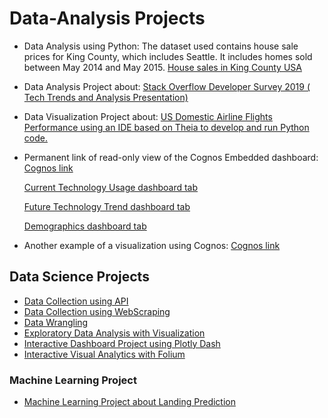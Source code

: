 # Data-Analysis Projects

- Data Analysis using Python: The dataset used contains house sale prices for King County, which includes Seattle. It includes homes sold between May 2014 and May 2015.  [House sales in King County USA](https://github.com/Jennybeth2199/Data-Analysis/blob/main/Data%20Analysis%20with%20Python-House_Sales_in_King_Count_USA.ipynb)
- Data Analysis Project about: [Stack Overflow Developer Survey 2019 ( Tech Trends and Analysis Presentation)](https://github.com/Jennybeth2199/Data-Analysis/blob/main/Stack%20Overflow%20Developer%20Survey%202019%20(%20Tech%20Trends%20and%20Analysis).pdf)
- Data Visualization Project about: [US Domestic Airline Flights Performance using an IDE based on Theia to develop and run Python code.](https://github.com/Jennybeth2199/Data-Analysis/blob/main/Visualization%20based%20on%20Theia%20to%20develop%20and%20run%20Python%20code.pdf)
- Permanent link of read-only view of the Cognos Embedded dashboard:
[Cognos link](https://jp-tok.dataplatform.cloud.ibm.com/dashboards/0455c5df-ca59-4e03-ae46-eb14c9090d43/view/617bd5780ced0fe364b1eee407ca2c062c30730bb3bb8a00d1d47b495a337197a96b1197c8271d5e8c160630a0b9475acf)

  [Current Technology Usage dashboard tab](https://github.com/Jennybeth2199/Data-Analysis/blob/main/Current%20Technology%20Usage%20using%20Cognos.png)

  [Future Technology Trend dashboard tab](https://github.com/Jennybeth2199/Data-Analysis/blob/main/Future%20Technology%20Trend%20dashboard%20using%20Cognos.png)

  [Demographics dashboard tab](https://github.com/Jennybeth2199/Data-Analysis/blob/main/Demographics%20dashboard%20using%20Cognos.png)

- Another example of a visualization using Cognos: [Cognos link](https://github.com/Jennybeth2199/Data-Analysis/blob/main/Data%20Visualization%20using%20Cognos.png)


## Data Science Projects
- [Data Collection using API](https://github.com/Jennybeth2199/IBM-Data-Science/blob/master/Data%20Collection%20API.ipynb)
- [Data Collection using WebScraping](https://github.com/Jennybeth2199/IBM-Data-Science/blob/master/Data%20Collection%20with%20Web%20Scraping.ipynb)
- [Data Wrangling](https://github.com/Jennybeth2199/IBM-Data-Science/blob/master/Data%20Wrangling.ipynb)
- [Exploratory Data Analysis with Visualization](https://github.com/Jennybeth2199/IBM-Data-Science/blob/master/EDA%20with%20Visualization.ipynb)
- [Interactive Dashboard Project using Plotly Dash](https://github.com/Jennybeth2199/IBM-Data-Science/blob/master/Interactive%20Dashboard%20with%20Ploty%20Dash.py)
- [Interactive Visual Analytics with Folium](https://github.com/Jennybeth2199/IBM-Data-Science/blob/master/EDA%20with%20Visualization.ipynb)

### Machine Learning Project 
- [Machine Learning Project  about Landing Prediction](https://github.com/Jennybeth2199/IBM-Data-Science/blob/master/Machine%20Learning%20Prediction.ipynb)

